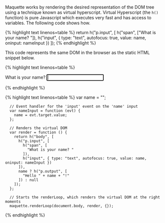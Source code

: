 Maquette works by rendering the desired representation of the DOM tree using a 
technique known as virtual hyperscript. 
Virtual Hyperscript (the `h()` function) is pure Javascript which executes very fast and has access
to variables.
The following code shows how.

{% highlight text linenos=table %}
return h("p.input", [
  h("span", ["What is your name? "]),
  h("input", { type: "text", autofocus: true, value: name, oninput: nameInput })
]);
{% endhighlight %}

This code represents the same DOM in the browser as the static HTML snippet below.

{% highlight text linenos=table %}
<p class="input">
  <span>What is your name? </span>
  <input type="text" autofocus value="" oninput="nameInput"></input>
</p>
{% endhighlight %}



{% highlight text linenos=table %}
      var name = "";

      // Event handler for the 'input' event on the 'name' input
      var nameInput = function (evt) {
        name = evt.target.value;
      };

      // Renders the virtual DOM
      var render = function () {
        return h("body", [
          h("p.input", [
            h("span", [
              "What is your name? "
            ]),
            h("input", { type: "text", autofocus: true, value: name, oninput: nameInput })
          ]),
          name ? h("p.output", [
            "Hello " + name + "!"
          ]) : null
        ]);
      };

      // Starts the renderLoop, which renders the virtual DOM at the right moments
      maquette.renderLoop(document.body, render, {});
{% endhighlight %}
